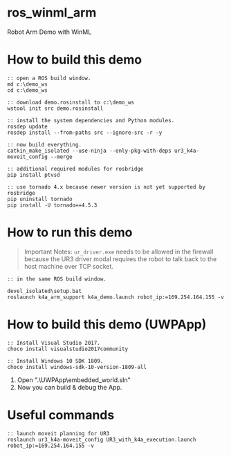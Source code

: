 # ros_winml_arm
Robot Arm Demo with WinML


# How to build this demo

```batch
:: open a ROS build window.
md c:\demo_ws
cd c:\demo_ws

:: download demo.rosinstall to c:\demo_ws
wstool init src demo.rosinstall

:: install the system dependencies and Python modules.
rosdep update
rosdep install --from-paths src --ignore-src -r -y

:: now build everything.
catkin_make_isolated --use-ninja --only-pkg-with-deps ur3_k4a-moveit_config --merge
```

```batch
:: additional required modules for rosbridge
pip install ptvsd

:: use tornado 4.x because newer version is not yet supported by rosbridge
pip uninstall tornado
pip install -U tornado==4.5.3
```

# How to run this demo

> Important Notes: `ur_driver.exe` needs to be allowed in the firewall because the UR3 driver modal requires the robot to talk back to the host machine over TCP socket.

```batch
:: in the same ROS build window.

devel_isolated\setup.bat
roslaunch k4a_arm_support k4a_demo.launch robot_ip:=169.254.164.155 -v
```

# How to build this demo (UWPApp)

```batch
:: Install Visual Studio 2017.
choco install visualstudio2017community

:: Install Windows 10 SDK 1809.
choco install windows-sdk-10-version-1809-all
```

1. Open ".\UWPApp\embedded_world.sln"
2. Now you can build & debug the App.

# Useful commands

```batch
:: launch moveit planning for UR3
roslaunch ur3_k4a-moveit_config UR3_with_k4a_execution.launch robot_ip:=169.254.164.155 -v
```